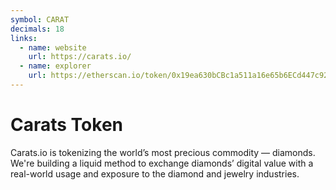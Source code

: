```yaml
---
symbol: CARAT
decimals: 18
links:
  - name: website
    url: https://carats.io/
  - name: explorer
    url: https://etherscan.io/token/0x19ea630bCBc1a511a16e65b6ECd447c92E1C087c
---
```


# Carats Token

Carats.io is tokenizing the world’s most precious commodity — diamonds. We're building a liquid method to exchange diamonds’ digital value with a real-world usage and exposure to the diamond and jewelry industries.
